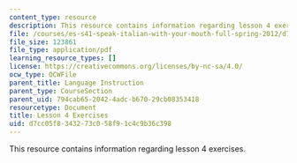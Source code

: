 ```yaml
---
content_type: resource
description: This resource contains information regarding lesson 4 exercises.
file: /courses/es-s41-speak-italian-with-your-mouth-full-spring-2012/d7cc05f8343273c058f91c4c9b36c398_MITES_S41S12_lesson4Exerci.pdf
file_size: 123861
file_type: application/pdf
learning_resource_types: []
license: https://creativecommons.org/licenses/by-nc-sa/4.0/
ocw_type: OCWFile
parent_title: Language Instruction
parent_type: CourseSection
parent_uid: 794cab65-2042-4adc-b670-29cb08353418
resourcetype: Document
title: Lesson 4 Exercises
uid: d7cc05f8-3432-73c0-58f9-1c4c9b36c398
---
```

This resource contains information regarding lesson 4 exercises.
